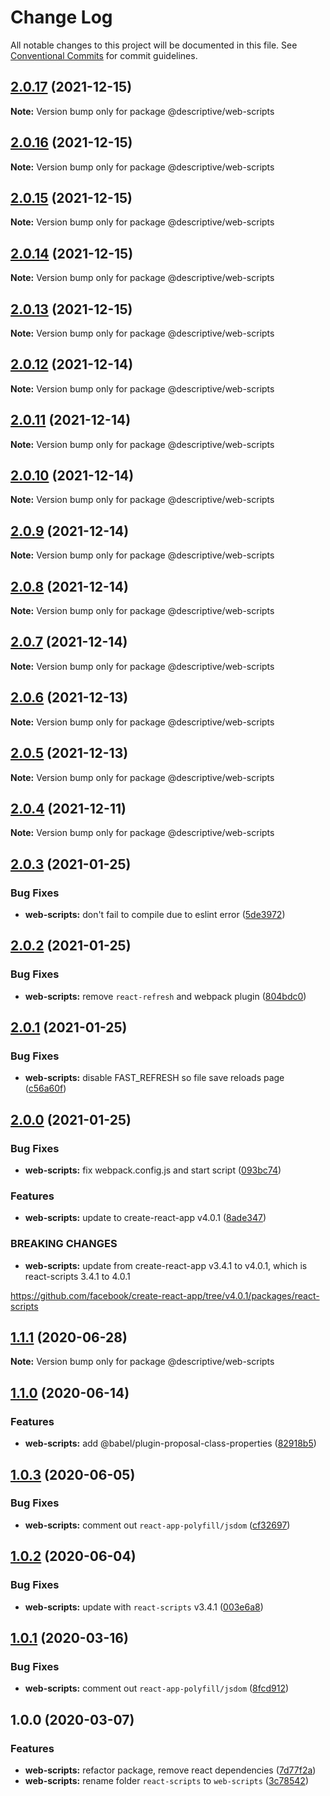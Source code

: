 # Change Log

All notable changes to this project will be documented in this file.
See [Conventional Commits](https://conventionalcommits.org) for commit guidelines.

## [2.0.17](https://github.com/remarkablemark/descriptive/compare/@descriptive/web-scripts@2.0.16...@descriptive/web-scripts@2.0.17) (2021-12-15)

**Note:** Version bump only for package @descriptive/web-scripts





## [2.0.16](https://github.com/remarkablemark/descriptive/compare/@descriptive/web-scripts@2.0.15...@descriptive/web-scripts@2.0.16) (2021-12-15)

**Note:** Version bump only for package @descriptive/web-scripts





## [2.0.15](https://github.com/remarkablemark/descriptive/compare/@descriptive/web-scripts@2.0.14...@descriptive/web-scripts@2.0.15) (2021-12-15)

**Note:** Version bump only for package @descriptive/web-scripts





## [2.0.14](https://github.com/remarkablemark/descriptive/compare/@descriptive/web-scripts@2.0.13...@descriptive/web-scripts@2.0.14) (2021-12-15)

**Note:** Version bump only for package @descriptive/web-scripts





## [2.0.13](https://github.com/remarkablemark/descriptive/compare/@descriptive/web-scripts@2.0.12...@descriptive/web-scripts@2.0.13) (2021-12-15)

**Note:** Version bump only for package @descriptive/web-scripts





## [2.0.12](https://github.com/remarkablemark/descriptive/compare/@descriptive/web-scripts@2.0.11...@descriptive/web-scripts@2.0.12) (2021-12-14)

**Note:** Version bump only for package @descriptive/web-scripts





## [2.0.11](https://github.com/remarkablemark/descriptive/compare/@descriptive/web-scripts@2.0.10...@descriptive/web-scripts@2.0.11) (2021-12-14)

**Note:** Version bump only for package @descriptive/web-scripts





## [2.0.10](https://github.com/remarkablemark/descriptive/compare/@descriptive/web-scripts@2.0.9...@descriptive/web-scripts@2.0.10) (2021-12-14)

**Note:** Version bump only for package @descriptive/web-scripts





## [2.0.9](https://github.com/remarkablemark/descriptive/compare/@descriptive/web-scripts@2.0.8...@descriptive/web-scripts@2.0.9) (2021-12-14)

**Note:** Version bump only for package @descriptive/web-scripts





## [2.0.8](https://github.com/remarkablemark/descriptive/compare/@descriptive/web-scripts@2.0.7...@descriptive/web-scripts@2.0.8) (2021-12-14)

**Note:** Version bump only for package @descriptive/web-scripts





## [2.0.7](https://github.com/remarkablemark/descriptive/compare/@descriptive/web-scripts@2.0.6...@descriptive/web-scripts@2.0.7) (2021-12-14)

**Note:** Version bump only for package @descriptive/web-scripts





## [2.0.6](https://github.com/remarkablemark/descriptive/compare/@descriptive/web-scripts@2.0.5...@descriptive/web-scripts@2.0.6) (2021-12-13)

**Note:** Version bump only for package @descriptive/web-scripts





## [2.0.5](https://github.com/remarkablemark/descriptive/compare/@descriptive/web-scripts@2.0.4...@descriptive/web-scripts@2.0.5) (2021-12-13)

**Note:** Version bump only for package @descriptive/web-scripts





## [2.0.4](https://github.com/remarkablemark/descriptive/compare/@descriptive/web-scripts@2.0.3...@descriptive/web-scripts@2.0.4) (2021-12-11)

**Note:** Version bump only for package @descriptive/web-scripts





## [2.0.3](https://github.com/remarkablemark/descriptive/compare/@descriptive/web-scripts@2.0.2...@descriptive/web-scripts@2.0.3) (2021-01-25)


### Bug Fixes

* **web-scripts:** don't fail to compile due to eslint error ([5de3972](https://github.com/remarkablemark/descriptive/commit/5de3972119bf26aa9a6861d0b79682dc572627c0))





## [2.0.2](https://github.com/remarkablemark/descriptive/compare/@descriptive/web-scripts@2.0.1...@descriptive/web-scripts@2.0.2) (2021-01-25)


### Bug Fixes

* **web-scripts:** remove `react-refresh` and webpack plugin ([804bdc0](https://github.com/remarkablemark/descriptive/commit/804bdc04dc6f8c681f199cde609a50b2113a977b))





## [2.0.1](https://github.com/remarkablemark/descriptive/compare/@descriptive/web-scripts@2.0.0...@descriptive/web-scripts@2.0.1) (2021-01-25)

### Bug Fixes

- **web-scripts:** disable FAST_REFRESH so file save reloads page ([c56a60f](https://github.com/remarkablemark/descriptive/commit/c56a60f4ee4ced7f60c4d46d5c4e57cf13b3a369))

## [2.0.0](https://github.com/remarkablemark/descriptive/compare/@descriptive/web-scripts@1.1.1...@descriptive/web-scripts@2.0.0) (2021-01-25)

### Bug Fixes

- **web-scripts:** fix webpack.config.js and start script ([093bc74](https://github.com/remarkablemark/descriptive/commit/093bc748cab0a79c3324b5cac1742d6b37d9d162))

### Features

- **web-scripts:** update to create-react-app v4.0.1 ([8ade347](https://github.com/remarkablemark/descriptive/commit/8ade347d9c2ab687be4fbda0769b57416c55e83f))

### BREAKING CHANGES

- **web-scripts:** update from create-react-app v3.4.1 to v4.0.1, which is react-scripts 3.4.1 to 4.0.1

https://github.com/facebook/create-react-app/tree/v4.0.1/packages/react-scripts

## [1.1.1](https://github.com/remarkablemark/descriptive/compare/@descriptive/web-scripts@1.1.0...@descriptive/web-scripts@1.1.1) (2020-06-28)

**Note:** Version bump only for package @descriptive/web-scripts

## [1.1.0](https://github.com/remarkablemark/descriptive/compare/@descriptive/web-scripts@1.0.3...@descriptive/web-scripts@1.1.0) (2020-06-14)

### Features

- **web-scripts:** add @babel/plugin-proposal-class-properties ([82918b5](https://github.com/remarkablemark/descriptive/commit/82918b5443974f22e538e96ca13d3af3c3eb2f60))

## [1.0.3](https://github.com/remarkablemark/descriptive/compare/@descriptive/web-scripts@1.0.2...@descriptive/web-scripts@1.0.3) (2020-06-05)

### Bug Fixes

- **web-scripts:** comment out `react-app-polyfill/jsdom` ([cf32697](https://github.com/remarkablemark/descriptive/commit/cf32697bdf0005f90a299af2bb9e5e02e190b412))

## [1.0.2](https://github.com/remarkablemark/descriptive/compare/@descriptive/web-scripts@1.0.1...@descriptive/web-scripts@1.0.2) (2020-06-04)

### Bug Fixes

- **web-scripts:** update with `react-scripts` v3.4.1 ([003e6a8](https://github.com/remarkablemark/descriptive/commit/003e6a871565640afd91af5026aa6c2892ead49a))

## [1.0.1](https://github.com/remarkablemark/descriptive/compare/@descriptive/web-scripts@1.0.0...@descriptive/web-scripts@1.0.1) (2020-03-16)

### Bug Fixes

- **web-scripts:** comment out `react-app-polyfill/jsdom` ([8fcd912](https://github.com/remarkablemark/descriptive/commit/8fcd9129b5174fa028d5b16d967b0d443471de3d))

## 1.0.0 (2020-03-07)

### Features

- **web-scripts:** refactor package, remove react dependencies ([7d77f2a](https://github.com/remarkablemark/descriptive/commit/7d77f2af5ffca51019ab16c0cc8adc341265c2eb))
- **web-scripts:** rename folder `react-scripts` to `web-scripts` ([3c78542](https://github.com/remarkablemark/descriptive/commit/3c7854226b6b995a7397cdccf2695fcdb7b23e85))
